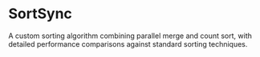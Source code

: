 # SortSync
A custom sorting algorithm combining parallel merge and count sort, with detailed performance comparisons against standard sorting techniques.
